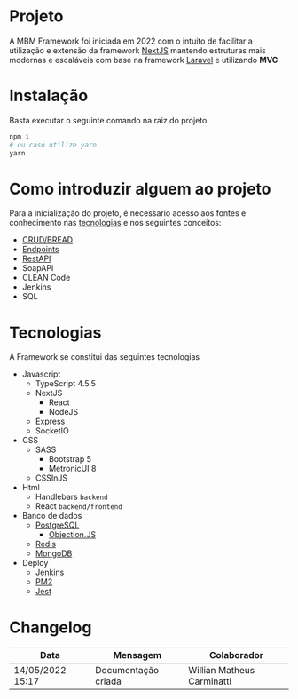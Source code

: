 # Projeto
A MBM Framework foi iniciada em 2022 com o intuito de facilitar a utilização e extensão da framework [NextJS](https://nextjs.org/) mantendo estruturas mais modernas e escaláveis com base na framework [Laravel](https://laravel.com/) e utilizando **MVC**

# Instalação
Basta executar o seguinte comando na raiz do projeto

```bash
npm i
# ou caso utilize yarn
yarn
```

# Como introduzir alguem ao projeto
Para a inicialização do projeto, é necessario acesso aos fontes e conhecimento nas [tecnologias](?id=tecnologias) e nos seguintes conceitos:
- [CRUD/BREAD](https://developer.mozilla.org/pt-BR/docs/Glossary/CRUD)
- [Endpoints](https://pt.stackoverflow.com/questions/86399/qual-a-diferen%C3%A7a-entre-endpoint-e-api)
- [RestAPI](https://www.redhat.com/pt-br/topics/api/what-is-a-rest-api)
- SoapAPI
- CLEAN Code
- Jenkins
- SQL

# Tecnologias
A Framework se constitui das seguintes tecnologias
- Javascript
  - TypeScript 4.5.5
  - NextJS
    - React
    - NodeJS
  - Express
  - SocketIO
- CSS
  - SASS
    - Bootstrap 5
    - MetronicUI 8
  - CSSInJS
- Html
  - Handlebars `backend`
  - React `backend/frontend`
- Banco de dados
  - [PostgreSQL](https://www.postgresql.org/)
    - [Objection.JS](https://vincit.github.io/objection.js/)
  - [Redis](https://redis.io/)
  - [MongoDB](https://www.mongodb.com/)
- Deploy
  - [Jenkins](https://www.jenkins.io/)
  - [PM2](https://pm2.keymetrics.io/)
  - [Jest](https://jestjs.io/pt-BR/)

# Changelog
| Data  |  Mensagem  |  Colaborador  |
|---|---|---|
| 14/05/2022 15:17  |  Documentação criada  |  Willian Matheus Carminatti  |

